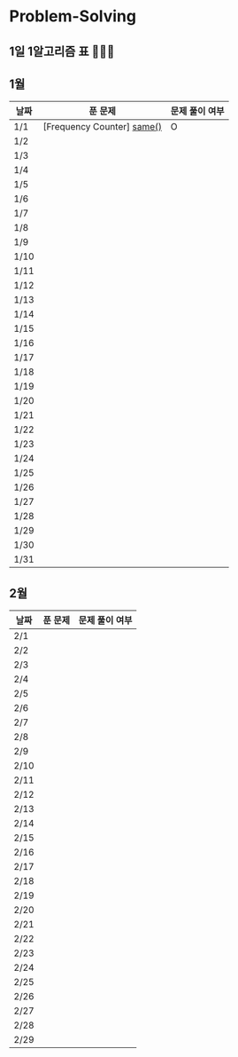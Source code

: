 # Problem-Solving

## 1일 1알고리즘 표 👩🏻‍💻

## 1월

| 날짜 | 푼 문제                                                  | 문제 풀이 여부 |
| ---- | -------------------------------------------------------- | -------------- |
| 1/1  | [Frequency Counter] [same()](./FrequencyCounter/same.ts) | O              |
| 1/2  |                                                          |                |
| 1/3  |                                                          |                |
| 1/4  |                                                          |                |
| 1/5  |                                                          |                |
| 1/6  |                                                          |                |
| 1/7  |                                                          |                |
| 1/8  |                                                          |                |
| 1/9  |                                                          |                |
| 1/10 |                                                          |                |
| 1/11 |                                                          |                |
| 1/12 |                                                          |                |
| 1/13 |                                                          |                |
| 1/14 |                                                          |                |
| 1/15 |                                                          |                |
| 1/16 |                                                          |                |
| 1/17 |                                                          |                |
| 1/18 |                                                          |                |
| 1/19 |                                                          |                |
| 1/20 |                                                          |                |
| 1/21 |                                                          |                |
| 1/22 |                                                          |                |
| 1/23 |                                                          |                |
| 1/24 |                                                          |                |
| 1/25 |                                                          |                |
| 1/26 |                                                          |                |
| 1/27 |                                                          |                |
| 1/28 |                                                          |                |
| 1/29 |                                                          |                |
| 1/30 |                                                          |                |
| 1/31 |                                                          |                |

## 2월

| 날짜 | 푼 문제 | 문제 풀이 여부 |
| ---- | ------- | -------------- |
| 2/1  |         |                |
| 2/2  |         |                |
| 2/3  |         |                |
| 2/4  |         |                |
| 2/5  |         |                |
| 2/6  |         |                |
| 2/7  |         |                |
| 2/8  |         |                |
| 2/9  |         |                |
| 2/10 |         |                |
| 2/11 |         |                |
| 2/12 |         |                |
| 2/13 |         |                |
| 2/14 |         |                |
| 2/15 |         |                |
| 2/16 |         |                |
| 2/17 |         |                |
| 2/18 |         |                |
| 2/19 |         |                |
| 2/20 |         |                |
| 2/21 |         |                |
| 2/22 |         |                |
| 2/23 |         |                |
| 2/24 |         |                |
| 2/25 |         |                |
| 2/26 |         |                |
| 2/27 |         |                |
| 2/28 |         |                |
| 2/29 |         |                |
